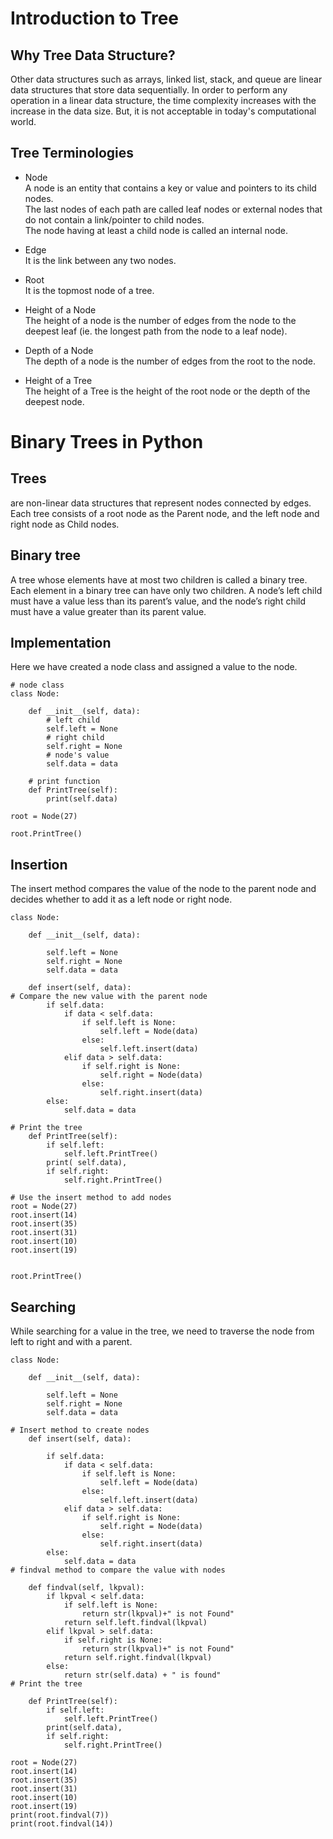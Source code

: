 # Introduction to Tree
## Why Tree Data Structure?
Other data structures such as arrays, linked list, stack, and queue are linear data structures that store data sequentially. In order to perform any operation in a linear data structure, the time complexity increases with the increase in the data size. But, it is not acceptable in today's computational world.
## Tree Terminologies
- Node <br>
A node is an entity that contains a key or value and pointers to its child nodes.<br>
The last nodes of each path are called leaf nodes or external nodes that do not contain a link/pointer to child nodes.<br>
The node having at least a child node is called an internal node.

- Edge <br>
It is the link between any two nodes.

- Root <br>
It is the topmost node of a tree.

- Height of a Node<br>
The height of a node is the number of edges from the node to the deepest leaf (ie. the longest path from the node to a leaf node).

- Depth of a Node <br>
The depth of a node is the number of edges from the root to the node.

- Height of a Tree <br>
The height of a Tree is the height of the root node or the depth of the deepest node.


# Binary Trees in Python

## Trees
 are non-linear data structures that represent nodes connected by edges. Each tree consists of a root node as the Parent node, and the left node and right node as Child nodes.

## Binary tree
A tree whose elements have at most two children is called a binary tree. Each element in a binary tree can have only two children. A node’s left child must have a value less than its parent’s value, and the node’s right child must have a value greater than its parent value.

## Implementation
Here we have created a node class and assigned a value to the node.
```
# node class
class Node:

    def __init__(self, data):
        # left child
        self.left = None
        # right child
        self.right = None
        # node's value
        self.data = data

    # print function
    def PrintTree(self):
        print(self.data)

root = Node(27)

root.PrintTree()

```
## Insertion
The insert method compares the value of the node to the parent node and decides whether to add it as a left node or right node.
```
class Node:

    def __init__(self, data):

        self.left = None
        self.right = None
        self.data = data

    def insert(self, data):
# Compare the new value with the parent node
        if self.data:
            if data < self.data:
                if self.left is None:
                    self.left = Node(data)
                else:
                    self.left.insert(data)
            elif data > self.data:
                if self.right is None:
                    self.right = Node(data)
                else:
                    self.right.insert(data)
        else:
            self.data = data

# Print the tree
    def PrintTree(self):
        if self.left:
            self.left.PrintTree()
        print( self.data),
        if self.right:
            self.right.PrintTree()

# Use the insert method to add nodes
root = Node(27)
root.insert(14)
root.insert(35)
root.insert(31)
root.insert(10)
root.insert(19)


root.PrintTree()
```

## Searching
While searching for a value in the tree, we need to traverse the node from left to right and with a parent.
```
class Node:

    def __init__(self, data):

        self.left = None
        self.right = None
        self.data = data

# Insert method to create nodes
    def insert(self, data):

        if self.data:
            if data < self.data:
                if self.left is None:
                    self.left = Node(data)
                else:
                    self.left.insert(data)
            elif data > self.data:
                if self.right is None:
                    self.right = Node(data)
                else:
                    self.right.insert(data)
        else:
            self.data = data
# findval method to compare the value with nodes

    def findval(self, lkpval):
        if lkpval < self.data:
            if self.left is None:
                return str(lkpval)+" is not Found"
            return self.left.findval(lkpval)
        elif lkpval > self.data:
            if self.right is None:
                return str(lkpval)+" is not Found"
            return self.right.findval(lkpval)
        else:
            return str(self.data) + " is found"
# Print the tree

    def PrintTree(self):
        if self.left:
            self.left.PrintTree()
        print(self.data),
        if self.right:
            self.right.PrintTree()

root = Node(27)
root.insert(14)
root.insert(35)
root.insert(31)
root.insert(10)
root.insert(19)
print(root.findval(7))
print(root.findval(14))

```
